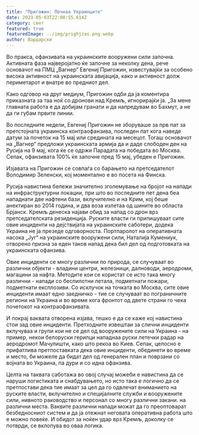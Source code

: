 ```yaml
---
title: "Пригожин: Почнаа Украинците"
date: 2023-05-03T22:08:55.614Z
category: свет
featured: true
featuredImage: ../img/prighjzas.png.webp
author: Вардарски
---
```


Во пракса, офанзивата на украинските вооружени сили започна. Активната фаза најверојатно ќе започне за неколку дена, рече основачот на ПМЦ „Вагнер“ Евгениј Пригожин, известувајќи за особено висока активност на украинската авијација, како и активност долж периметарот и внатре во предниот дел.

Како одговор на друг медиум, Пригожин одби да ја коментира приказната за таа ноќ со дронови над Кремљ, игнорирајќи ја. „За мене главната работа е да добијам гранати и да напредувам во Бахмут, а не да ги губам првите линии.

Во последните недели, Евгениј Пригожин не зборуваше за прв пат за претстојната украинска контраофанзива, последен пат кога наведе датум за почеток на 15 мај или средината на месецот. Тогаш основачот на „Вагнер“ предложи украинската армија да и даде слободен ден на Русија на 9 мај, кога ќе се одржи Парадата на победата во Москва. Сепак, офанзивата 100% ќе започне пред 15 мај, убеден е Пригожин.

Изјавата на Пригожин се совпаѓа со барањето на претседателот Володимир Зеленски, кој моментално е во посета на Финска.

Русија навистина бележи значително зголемување на бројот на напади на инфраструктурни локации, при што во последните пет дена беа нападнати две нафтени бази, вклучително и на Крим, кој беше анектиран во 2014 година, и два воза излетаа од шините во областа Брјанск. Кремљ денеска најави обид за напад со дрон врз претседателската резиденција. Руските власти ги припишуваат сите овие инциденти на дејствијата на украинските саботери, додека Украина не ја презеде одговорноста. Портпаролот на оперативната насока „Југ“ на украинските вооружени сили, Наталија Кумениук, отворено призна за еден таков напад дека бил дел од подготовката на украинската офанзива.

Овие инциденти се многу различни по природа, се случуваат во различни објекти - владини центри, железници, далноводи, аеродроми, магацини за нафта. Методите кои се користат се исто така многу различни - напади со беспилотни летала, подметнати пожари, подметнати експлозиви. Со исклучок на точката во Москва, сите овие инциденти имаат едно заедничко - тие се случуваат во пограничните региони на Украина и во време кога фронтот од двете страни го чека почетокот на контраофанзивата.

И покрај ваквата отворена изјава, тешко е да се каже кој навистина стои зад овие инциденти. Претходните извештаи за слични инциденти вклучуваа и групи кои не се дел од вооружените сили на Украина - на пример, некои белоруски герилци нападнаа руски летечки радар на аеродромот Мачулишти, како што рекоа во Киев. Сепак, целосно е прифатлива претпоставката дека овие инциденти, обединети во време и место, би можеле да бидат дел од генерален план и поврзани со војната во Украина, па дури и со идна офанзива.

Целта на таквата саботажа во овој случај можеби е навистина да се наруши логистиката и снабдувањето, но исто така е логично да се претпостави дека тие имаат за цел да го одвлечат вниманието на руските власти, вклучително и специјалните служби и вооружените сили, нивното раководство и персонал со многу различни закани. на различни места. Ваквите различни напади можат да го преоптоварат безбедносниот систем и да ја отежнат неговата оперативна работа што е можно повеќе. И обидот за ноќен удар врз Кремљ, доколку се потврди, се вклопува во оваа логика.
